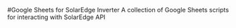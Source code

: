 #Google Sheets for SolarEdge Inverter
A collection of Google Sheets scripts for interacting with SolarEdge API
